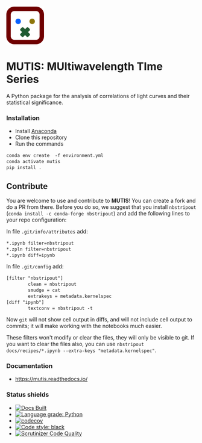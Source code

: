 
![](docs/_static/mutis.png)

# MUTIS: MUltiwavelength TIme Series

A Python package for the analysis of correlations of light curves and their statistical significance.

### Installation
- Install [Anaconda](https://www.anaconda.com/download/ )
- Clone this repository
- Run the commands

```
conda env create  -f environment.yml
conda activate mutis
pip install .
```

## Contribute
You are welcome to use and contribute to **MUTIS**! You can create a fork and do a PR from there. Before you do so, we suggest that you install `nbstripout` (`conda install -c conda-forge nbstripout`) and add the following lines to your repo configuration:

In file `.git/info/attributes` add:
```
*.ipynb filter=nbstripout
*.zpln filter=nbstripout
*.ipynb diff=ipynb
```
In file `.git/config` add:
```
[filter "nbstripout"]
        clean = nbstripout
        smudge = cat
        extrakeys = metadata.kernelspec
[diff "ipynb"]
        textconv = nbstripout -t
```
Now `git` will not show cell output in diffs, and will not include cell output to commits; it will make working with the notebooks much easier.

These filters won't modify or clear the files, they will only be visible to git. If you want to clear the files also, you can use `nbstripout docs/recipes/*.ipynb --extra-keys "metadata.kernelspec"`.

### Documentation
- https://mutis.readthedocs.io/

### Status shields
- [![Docs Built](https://github.com/IAA-CSIC/MUTIS/workflows/CI/badge.svg)](https://github.com/IAA-CSIC/MUTIS/actions)
- [![Language grade: Python](https://img.shields.io/lgtm/grade/python/g/IAA-CSIC/MUTIS.svg?logo=lgtm&logoWidth=18)](https://lgtm.com/projects/g/IAA-CSIC/MUTIS/context:python)
- [![codecov](https://codecov.io/gh/IAA-CSIC/MUTIS/branch/main/graph/badge.svg?token=8Q38S24P2J)](https://codecov.io/gh/IAA-CSIC/MUTIS)
- [![Code style: black](https://img.shields.io/badge/code%20style-black-000000.svg)](https://github.com/psf/black)
- [![Scrutinizer Code Quality](https://scrutinizer-ci.com/g/IAA-CSIC/MUTIS/badges/quality-score.png?b=main)](https://scrutinizer-ci.com/g/IAA-CSIC/MUTIS/?branch=main)
